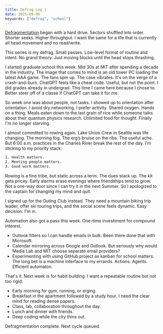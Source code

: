 ```yaml
---
title: Defrag Log 1
date: 2025-09-06
keywords: ["defrag", "school"]
---
```


[Defragmentation](https://en.wikipedia.org/wiki/Defragmentation) began with a hard drive. Sectors shuffled into order. Shorter seeks. Higher throughput. I want the same for a life that is currently all head movement and no read/write.

This series is my defrag. Small passes. Low-level format of routine and intent. No grand theory. Just moving blocks until the head stops thrashing.

I started graduate school this week. Mid 30s at MIT after spending a decade in the industry. The image that comes to mind is an old tower PC loading the latest AAA game. The fans spin up. The case vibrates. It's on the verge of a crash-and-burn. ChatGPT feels like a cheat code. Useful, but not the point. I did grades already in undergrad. This time I came here because I chose to. Better steer off of a classe if ChatGPT can take it for me.

So week one was about people, not tasks. I showed up to orientation after orientation. I avoid dry networking. I prefer activity. Shared oxygen. Hands on a thing. Meals eaten down to the last grain of rice while someone talks about their quantum physics research. Unlimited food for thought. Finally I'm no longer starving.

I almost committed to rowing again. Lake Union Crew in Seattle was life changing. The morning fog. The erg’s bruise on the ribs. The useful ache. But 6:00 a.m. practices in the Charles River break the rest of the day. I'm sticking to my priority stack:

```txt
1. Health matters.
2. Meeting people matters.
3. Good work matters.
```

Rowing is a fine tribe, but static across a term. The dues stack up. The kit gets pricey. Early alarms erase evenings where friendships tend to grow. Not a one-way door since I can try it in the next Summer. So I apologized to the captain for changing my mind and quit.

I signed up for the Outing Club instead. They need a mountain biking trip leader, offer ski touring trips, and the social scene feels dynamic. Easy decision. I'm in.

Automation also got a pass this week. One-time investiment for compound interest.
- Outlook filters so I can handle emails in bulk. Been there done that with Microsoft.
- Calendar mirroring across Google and Outlook. But seriously why would Media Lab and MIT choose separate email providers?
- Experimenting with using GitHub project as kanban for school matters. The long bet is a machine interface to my errands. Actions. Agents. Efficient automaton.

That's it. Next week is for habit building. I want a repeatable routine but not too rigid:
- Early morning for gym, running, or erging.
- Breakfast in the apartment followed by a study hour. I need the clear mind for reading dense papers.
- Class, lab, collaboration throughout the day.
- Lunch and dinner with friends.
- Deep coding while the city thins out.

Defragmentation complete. Next cycle queued.